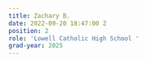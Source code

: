 ```yaml
---
title: Zachary B.
date: 2022-09-20 18:47:00 Z
position: 2
role: 'Lowell Catholic High School '
grad-year: 2025
---
```


